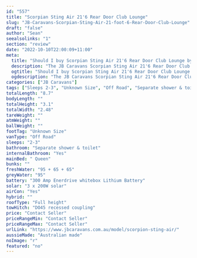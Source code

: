 ```yaml
---
id: "557"
title: "Scorpian Sting Air 21'6 Rear Door Club Lounge"
slug: "JB-Caravans-Scorpian-Sting-Air-21-foot-6-Rear-Door-Club-Lounge"
draft: "false"
author: "Sean"
seealsolinks: "1"
section: "review"
date: "2022-10-10T22:00:09+11:00"
meta:
  title: "Should I buy Scorpian Sting Air 21'6 Rear Door Club Lounge by JB Caravans?"
  description: "The JB Caravans Scorpian Sting Air 21'6 Rear Door Club Lounge is classed as Off Road, and sleeps 2-3 people. It is Australian made and comes in at Unknown Size. It generally has Separate shower & toilet."
  ogtitle: "Should I buy Scorpian Sting Air 21'6 Rear Door Club Lounge by JB Caravans?"
  ogdescription: "The JB Caravans Scorpian Sting Air 21'6 Rear Door Club Lounge is classed as Off Road, and sleeps 2-3 people. It is Australian made and comes in at Unknown Size. It generally has Separate shower & toilet."
categories: ["JB Caravans"]
tags: ["Sleeps 2-3", "Unknown Size", "Off Road", "Separate shower & toilet", "Full height", "Price Unknown", "Australian made"]
totalLength: "8.7"
bodyLength: ""
totalHeight: "3.1"
totalWidth: "2.48"
tareWeight: ""
atmWeight: ""
ballWeight: ""
footTag: "Unknown Size"
vanType: "Off Road"
sleeps: "2-3"
bathroom: "Separate shower & toilet"
internalBathroom: "Yes"
mainBed: " Queen"
bunks: ""
freshWater: "95 + 65 + 65"
greyWater: "95"
battery: "300 Amp Enerdrive whitebox Lithium Battery"
solar: "3 x 200W solar"
airCon: "Yes"
hybrid: ""
roofType: "Full height"
towHitch: "DO45 recessed coupling"
price: "Contact Seller"
priceRangeMin: "Contact Seller"
priceRangeMax: "Contact Seller"
urlLink: "https://www.jbcaravans.com.au/model/scorpion-sting-air/"
aussieMade: "Australian made"
noImage: "r"
featured: "no"
---
```

